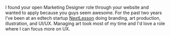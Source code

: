 I found your open Marketing Designer role through your website and wanted to apply because you guys seem awesome. For the past two years I’ve been at an edtech startup <a href='work?project=nextlesson&id=$short_name'>NextLesson</a> doing branding, art production, illustration, and UI/UX. Managing art took most of my time and I'd love a role where I can focus more on UX.